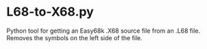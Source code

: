 # L68-to-X68.py
Python tool for getting an Easy68k .X68 source file from an .L68 file. Removes the symbols on the left side of the file.
